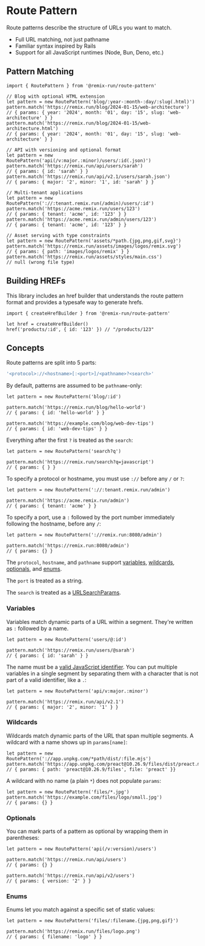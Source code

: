 # Route Pattern

Route patterns describe the structure of URLs you want to match.

- Full URL matching, not just pathname
- Familiar syntax inspired by Rails
- Support for all JavaScript runtimes (Node, Bun, Deno, etc.)

## Pattern Matching

```tsx
import { RoutePattern } from '@remix-run/route-pattern'

// Blog with optional HTML extension
let pattern = new RoutePattern('blog/:year-:month-:day/:slug(.html)')
pattern.match('https://remix.run/blog/2024-01-15/web-architecture')
// { params: { year: '2024', month: '01', day: '15', slug: 'web-architecture' } }
pattern.match('https://remix.run/blog/2024-01-15/web-architecture.html')
// { params: { year: '2024', month: '01', day: '15', slug: 'web-architecture' } }
```

```tsx
// API with versioning and optional format
let pattern = new RoutePattern('api(/v:major.:minor)/users/:id(.json)')
pattern.match('https://remix.run/api/users/sarah')
// { params: { id: 'sarah' } }
pattern.match('https://remix.run/api/v2.1/users/sarah.json')
// { params: { major: '2', minor: '1', id: 'sarah' } }
```

```tsx
// Multi-tenant applications
let pattern = new RoutePattern('://:tenant.remix.run(/admin)/users/:id')
pattern.match('https://acme.remix.run/users/123')
// { params: { tenant: 'acme', id: '123' } }
pattern.match('https://acme.remix.run/admin/users/123')
// { params: { tenant: 'acme', id: '123' } }
```

```tsx
// Asset serving with type constraints
let pattern = new RoutePattern('assets/*path.{jpg,png,gif,svg}')
pattern.match('https://remix.run/assets/images/logos/remix.svg')
// { params: { path: 'images/logos/remix' } }
pattern.match('https://remix.run/assets/styles/main.css')
// null (wrong file type)
```

## Building HREFs

This library includes an href builder that understands the route pattern format and provides a typesafe way to generate hrefs.

```tsx
import { createHrefBuilder } from '@remix-run/route-pattern'

let href = createHrefBuilder()
href('products/:id', { id: '123' }) // "/products/123"
```

## Concepts

Route patterns are split into 5 parts:

```ts
'<protocol>://<hostname>[:<port>]/<pathname>?<search>'
```

By default, patterns are assumed to be `pathname`-only:

```tsx
let pattern = new RoutePattern('blog/:id')

pattern.match('https://remix.run/blog/hello-world')
// { params: { id: 'hello-world' } }

pattern.match('https://example.com/blog/web-dev-tips')
// { params: { id: 'web-dev-tips' } }
```

Everything after the first `?` is treated as the `search`:

```tsx
let pattern = new RoutePattern('search?q')

pattern.match('https://remix.run/search?q=javascript')
// { params: { } }
```

To specify a protocol or hostname, you must use `://` before any `/` or `?`:

```tsx
let pattern = new RoutePattern('://:tenant.remix.run/admin')

pattern.match('https://acme.remix.run/admin')
// { params: { tenant: 'acme' } }
```

To specify a port, use a `:` followed by the port number immediately following the hostname, before any `/`:

```tsx
let pattern = new RoutePattern('://remix.run:8080/admin')

pattern.match('https://remix.run:8080/admin')
// { params: {} }
```

The `protocol`, `hostname`, and `pathname` support [variables](#variables), [wildcards](#wildcards), [optionals](#optionals), and [enums](#enums).

The `port` is treated as a string.

The `search` is treated as a [URLSearchParams](https://developer.mozilla.org/en-US/docs/Web/API/URLSearchParams).

### Variables

Variables match dynamic parts of a URL within a segment. They're written as `:` followed by a name.

```tsx
let pattern = new RoutePattern('users/@:id')

pattern.match('https://remix.run/users/@sarah')
// { params: { id: 'sarah' } }
```

The name must be a [valid JavaScript identifier](https://developer.mozilla.org/en-US/docs/Glossary/Identifier). You can put multiple variables in a single segment by separating them with a character that is not part of a valid identifier, like a `.`:

```tsx
let pattern = new RoutePattern('api/v:major.:minor')

pattern.match('https://remix.run/api/v2.1')
// { params: { major: '2', minor: '1' } }
```

### Wildcards

Wildcards match dynamic parts of the URL that span multiple segments. A wildcard with a name shows up in `params[name]`:

```tsx
let pattern = new RoutePattern('://app.unpkg.com/*path/dist/:file.mjs')
pattern.match('https://app.unpkg.com/preact@10.26.9/files/dist/preact.mjs')
// { params: { path: 'preact@10.26.9/files', file: 'preact' }}
```

A wildcard with no name (a plain `*`) does not populate `params`:

```
let pattern = new RoutePattern('files/*.jpg')
pattern.match('https://example.com/files/logo/small.jpg')
// { params: {} }
```

### Optionals

You can mark parts of a pattern as optional by wrapping them in parentheses:

```tsx
let pattern = new RoutePattern('api(/v:version)/users')

pattern.match('https://remix.run/api/users')
// { params: {} }

pattern.match('https://remix.run/api/v2/users')
// { params: { version: '2' } }
```

### Enums

Enums let you match against a specific set of static values:

```tsx
let pattern = new RoutePattern('files/:filename.{jpg,png,gif}')

pattern.match('https://remix.run/files/logo.png')
// { params: { filename: 'logo' } }
```

